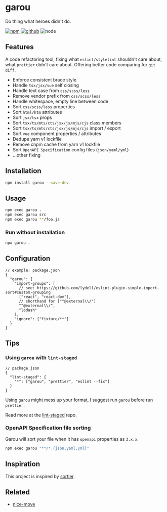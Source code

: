 # garou

Do thing what heroes didn't do.

[![npm][npm-badge]][npm-url]
[![github][github-badge]][github-url]
![node][node-badge]

[npm-url]: https://www.npmjs.com/package/garou
[npm-badge]: https://img.shields.io/npm/v/garou.svg?style=flat-square&logo=npm
[github-url]: https://github.com/nice-move/garou
[github-badge]: https://img.shields.io/npm/l/garou.svg?style=flat-square&colorB=blue&logo=github
[node-badge]: https://img.shields.io/node/v/garou.svg?style=flat-square&colorB=green&logo=node.js

## Features

A code refactoring tool, fixing what `eslint/stylelint` shouldn't care about, what `prettier` didn't care about. Offering better code comparing for `git diff`.

- Enforce consistent brace style
- Handle `tsx/jsx/vue` self closing
- Handle text case from `css/scss/less`
- Remove vendor prefix from `css/scss/less`
- Handle whitespace, empty line between code
- Sort `css/scss/less` properties
- Sort `html/htm` attributes
- Sort `jsx/tsx` props
- Sort `tsx/ts/mts/cts/jsx/js/mjs/cjs` class members
- Sort `tsx/ts/mts/cts/jsx/js/mjs/cjs` import / export
- Sort `vue` component properties / attributes
- Dedupe yarn v1 lockfile
- Remove cnpm cache from yarn v1 lockfile
- Sort `OpenAPI Specification` config files (`json/yaml/yml`)
- ...other fixing

## Installation

```sh
npm install garou --save-dev
```

## Usage

```sh
npm exec garou .
npm exec garou src
npm exec garou **/foo.js
```

### Run without installation

```sh
npx garou .
```

## Configuration

```jsonc
// example: package.json
{
  "garou": {
    "import-groups": [
      // see: https://github.com/lydell/eslint-plugin-simple-import-sort#custom-grouping
      ["react", "react-dom"],
      // shorthand for ["^@external\\/"]
      "^@external\\/",
      "lodash"
    ],
    "ignore": ["fixture/**"]
  }
}
```

## Tips

### Using `garou` with `lint-staged`

```jsonc
// package.json
{
  "lint-staged": {
    "*": ["garou", "prettier", "eslint --fix"]
  }
}
```

Using `garou` might mess up your format, I suggest run `garou` before run `prettier`.

Read more at the [lint-staged](https://github.com/okonet/lint-staged#configuration) repo.

### OpenAPI Specification file sorting

Garou will sort your file when it has `openapi` properties as `3.x.x`.

```sh
npm exec garou "**/*.{json,yaml,yml}"
```

## Inspiration

This project is inspired by [sortier](https://snowcoders.github.io/sortier/).

## Related

- [nice-move](https://github.com/nice-move/nice-move)
